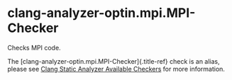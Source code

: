 # clang-analyzer-optin.mpi.MPI-Checker

Checks MPI code.

The [clang-analyzer-optin.mpi.MPI-Checker]{.title-ref} check is an
alias, please see [Clang Static Analyzer Available
Checkers](https://clang.llvm.org/docs/analyzer/checkers.html#optin-mpi-mpi-checker)
for more information.
